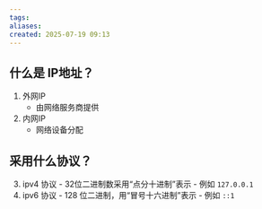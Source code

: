 ```yaml
---
tags: 
aliases: 
created: 2025-07-19 09:13
---
```

## 什么是 IP地址？

1. 外网IP
	- 由网络服务商提供
2. 内网IP
	- 网络设备分配


## 采用什么协议？

3. ipv4 协议
		- 32位二进制数采用“点分十进制”表示
		- 例如 `127.0.0.1`
4. ipv6 协议
		- 128 位二进制，用“冒号十六进制”表示
		- 例如 `::1`